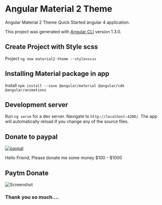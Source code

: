 # Angular Material 2 Theme
Angular Material 2 Theme  Quick Started angular 4 application. 

This project was generated with [Angular CLI](https://github.com/angular/angular-cli) version 1.3.0.

## Create Project with Style scss

Project  `ng new material2-theme --style=scss`

## Installing Material package in app

Install `npm install --save @angular/material @angular/cdk @angular/animations`


## Development server

Run `ng serve` for a dev server. Navigate to `http://localhost:4200/`. The app will automatically reload if you change any of the source files.



## Donate to paypal

[![paypal](https://www.paypalobjects.com/en_US/i/btn/btn_donateCC_LG.gif)](https://www.paypal.com/cgi-bin/webscr?cmd=_s-xclick&hosted_button_id=JB96ZRD33B5CS)

Hello Friend, Please donate me some money $100 - $1000 

## Paytm Donate

![Screenshot](https://raw.githubusercontent.com/skbhati199/angular4-Quick-Start/master/donateme.png)

### Thank you so much....


